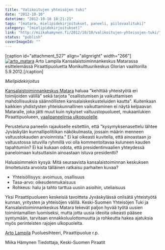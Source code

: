 ```yaml
---
title: "Valikoitujen yhteisöjen tuki"
date: "2012-10-10"
datetime: "2012-10-10 18:21:21"
tags: "[matara, mielipidekirjoitukset, paneeli, piilovaalituki]"
category: "[mielipidekirjoitukset]"
link: "http://miikahamynen.fi/2012/10/10/valikoitujen-yhteisojen-tuki/"
status: "publish"
coverImageId: ""
---
```


\[caption id="attachment\_527" align="alignright" width="266"\][![](http://miikahamynen.fi/wp-content/uploads/2012/10/CRW_0008-266x400.jpg "arto_matara")](http://miikahamynen.fi/wp-content/uploads/2012/10/CRW_0008.jpg) Arto Lampila Kansalaistoiminnankeskus Matarassa esittelemässä Piraattipuoluetta Monikulttuurikeskus Glorian vaalitorilla 5.9.2012.\[/caption\]

_Mielipidekirjoitus_

[Kansalaistoiminnankeskus Matara](http://www.matara.fi/) haluaa "kehittää yhteistyötä eri toimijoiden välillä" sekä tarjota "osallistumisen ja vaikuttamisen mahdollisuuksia säännöllisten kansalaiskeskusteluiden kautta". Kuitenkaan kaikkien yhdistysten yhteiskunnallinen vaikuttaminen ei näytä kelpaavan Mataralle, joka jätti muut kuin nykyiset valtuustopuolueet, mukaanlukien Piraattipuolueen, [vaalipaneelinsa ulkopuolelle](http://www.matara.fi/images/VAALI_-_ILTA.pdf).

Perusteluna paneelin rajaukselle esitettiin, että "kysymyksenasettelu lähtee Jyväskylän kunnallipolitiikan näkökulmasta, jossain määrin menneen valtuustokauden arvioinnista." Ei kai oikeasti kuvitella, että ainoastaan jo valtuustossa istuvilla ryhmillä voi olla kommentoitavaa kuluneen kauden tapahtumiin? Ei kai kukaan odota, että presidentinvaalien yhteydessä paneloimaan kutsuttaisiin ainoastaan istuva presidentti?

Haluaisimmekin kysyä: Mitä seuraavista kansalaistoiminnan keskuksen ilmoitetuista arvoista tälläinen ratkaisu parhaiten kuvaa?

- Yhteisöllisyys: avoimuus, osallisuus
- Tasa-arvo: oikeudenmukaisuus
- Rohkeus: halu ja tahto tarttua uusiin asioihin, uteliaisuus

Yksi Piraattipuolueen keskeisiä tavoitteta Jyväskylässä onlisätä yhteistyötä kunnan, yritysten ja yhteisöjen välillä. Keski-Suomen Yhteisöjen Tuki ja Kansalaistoiminnankeskus Matara tekevät paljon hyvää työtä uusien toimintamallien luomiseksi, mutta jotta uusia ideoita oikeasti pääsee syntymään, tarvitaan ennakkoluulottomuutta ja rohkeutta hakea ajatuksia myös perinteisten rajojen ulkopuolelta.

[Arto Lampila](http://alampila.fi/) Puoluesihteeri, Piraattipuolue r.p.

Miika Hämynen Tiedottaja, Keski-Suomen Piraatit
